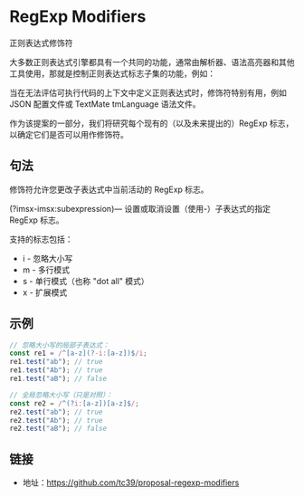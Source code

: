 # RegExp Modifiers

正则表达式修饰符

大多数正则表达式引擎都具有一个共同的功能，通常由解析器、语法高亮器和其他工具使用，那就是控制正则表达式标志子集的功能，例如：

当在无法评估可执行代码的上下文中定义正则表达式时，修饰符特别有用，例如 JSON 配置文件或 TextMate tmLanguage 语法文件。

作为该提案的一部分，我们将研究每个现有的（以及未来提出的）RegExp 标志，以确定它们是否可以用作修饰符。

## 句法

修饰符允许您更改子表达式中当前活动的 RegExp 标志。

(?imsx-imsx:subexpression)— 设置或取消设置（使用-）子表达式的指定 RegExp 标志。

支持的标志包括：
- i - 忽略大小写
- m - 多行模式
- s - 单行模式（也称 "dot all" 模式）
- x - 扩展模式


## 示例

```ts
// 忽略大小写的局部子表达式：
const re1 = /^[a-z](?-i:[a-z])$/i;
re1.test("ab"); // true
re1.test("Ab"); // true
re1.test("aB"); // false

// 全局忽略大小写（只是对照）：
const re2 = /^(?i:[a-z])[a-z]$/;
re2.test("ab"); // true
re2.test("Ab"); // true
re2.test("aB"); // false
```

## 链接

- 地址：https://github.com/tc39/proposal-regexp-modifiers
